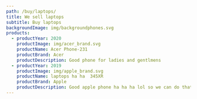 ```yaml
---
path: /buy/laptops/
title: We sell laptops
subtitle: Buy laptops
backgroundImage: img/backgroundphones.svg
products:
  - productYear: 2020
    productImage: img/acer_brand.svg
    productName: Acer Phone-231
    productBrand: Acer
    productDescription: Good phone for ladies and gentlmens
  - productYear: 2019
    productImage: img/apple_brand.svg
    productName: laptops ha ha  345XR
    productBrand: Apple
    productDescription: Good apple phone ha ha ha lol so we can do that
---
```

